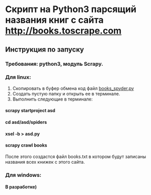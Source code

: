# Скрипт на Python3 парсящий названия книг с сайта http://books.toscrape.com

## Инструкция по запуску
### Требования: python3, модуль Scrapy.
### Для linux:
1. Скопировать в буфер обмена код файл
[books_spyder.py](https://github.com/FilArt/scraping/blob/master/books_spider.py)
2. Создать пустую папку и открыть ее в терминале.
3. Выполнить следующие в терминале:
#### scrapy startproject asd
#### cd asd/asd/spiders
#### xsel -b > asd.py
#### scrapy crawl books


После этого создастся файл books.txt в котором будут записаны названия всех книжек с этого сайта.

### Для windows:
#### В разработке)
